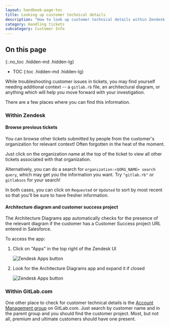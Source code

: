 ```yaml
---
layout: handbook-page-toc
title: Looking up customer technical details
description: "How to look up customer technical details within Zendesk and the Architecture integration, or the Account Management Group"
category: Handling tickets
subcategory: Customer Info
---
```


## On this page
{:.no_toc .hidden-md .hidden-lg}

- TOC
{:toc .hidden-md .hidden-lg}

While troubleshooting customer issues in tickets, you may find yourself needing
additional context -- a `gitlab.rb` file, an architectural diagram, or anything
which will help you move forward with your investigation.

There are a few places where you can find this information.

### Within Zendesk

#### Browse previous tickets

You can browse other tickets submitted by people from the customer's organization
for relevant context! Often forgotten in the heat of the moment.

Just click on the organization name at the top of the ticket to view all other
tickets associated with that organization.

Alternatively, you can do a search for `organization:<$ORG_NAME> search query`,
which may get you the information you want. Try `"gitlab.rb"` or `gitlabsos`
for your search!

In both cases, you can click on `Requested` or `Updated` to sort by most recent
so that you'll be sure to have fresher information.

#### Architecture diagram and customer success project

The Architecture Diagrams app automatically checks for the presence of the
relevant diagram if the customer has a Customer Success project URL entered in
Salesforce.

To access the app:

1. Click on "Apps" in the top right of the Zendesk UI

   ![Zendesk Apps button](/handbook/support/workflows/assets/zendesk-apps-button.png)

2. Look for the Architecture Diagrams app and expand it if closed

   ![Zendesk Apps button](/handbook/support/workflows/assets/zendesk-apps-arch-diagram.png)

### Within GitLab.com

One other place to check for customer technical details is the 
[Account Management group](https://gitlab.com/gitlab-com/account-management) on
GitLab.com. Just search by customer name and in the parent group and you should
find the customer project. Most, but not all, premium and ultimate customers 
should have one present.
